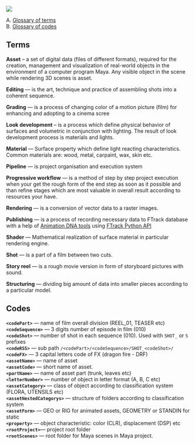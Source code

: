 ![](https://lh3.googleusercontent.com/-FVFx_K75buc/Vx-RusyFrVI/AAAAAAAAFcg/Tr9GQ-hGFX87JOZ8SvJH_04yA0uIkK3oACCo/s700/bannerDNA_glossary_01.jpg)

A. [Glossary of terms](#terms)  
B. [Glossary of codes](#codes)

## Terms
**Asset** – a set of digital data (files of different formats), required for the creation, management and visualization of real-world objects in the environment of a computer program Maya. Any visible object in the scene while rendering 3D scenes is asset. 

**Editing** — is the art, technique and practice of assembling shots into a coherent sequence.

**Grading** — is a process of changing color of a motion picture (film) for enhancing and adopting to a cinema scree

**Look development** –  is a process which define physical behavior of surfaces and volumetric in conjunction with lighting. The result of look development process is materials and lights.

**Material** — Surface property which define light reacting characteristics. Common materials are: wood, metal, carpaint, wax, skin etc.

**Pipeline** — is project organisation and execution system

**Progressive workflow** — is a method of step by step project execution when your get the rough form of the end step as soon as it possible and than refine stages which are most valuable in overall result according to resources your have. 

**Rendering** — is a conversion of vector data to a raster images.

**Publishing** — is a process of recording necessary data to FTrack database with a help of [Animation DNA tools](03-Tools) using [FTrack Python API](http://ftrack.rtd.ftrack.com/en/3.3.1/developing/index.html)

**Shader** — Mathematical realization of surface material in particular rendering engine. 

**Shot** — is a part of a film between two cuts.

**Story reel** — is a rough movie version in form of storyboard pictures with sound. 

**Structuring** — dividing big amount of data into smaller pieces according to a particular model.

## Codes
**`<codePart>`** — name of film overall division (REEL_01, TEASER etc)  
**`<codeSequence>`** — 3 digits number of episode in film (010)  
**`<codeShot>`** — number of shot in each sequence (010). Used with `SHOT_` or `S` prefixes  
**`<codeRSS>`** — sub path `/<codePart>/<codeSequence>/SHOT_<codeShot>/`   
**`<codeFX>`** — 3 capital letters code of FX (dragon fire - DRF)  
**`<assetName>`** — name of asset  
**`<assetCode>`** — short name of asset.  
**`<partName>`** — name of asset part (trunk, leaves etc)  
**`<letterNumber>`** — number of object in letter format (A, B, C etc)  
**`<assetCategory>`** — class of object according to classification system (FLORA, UTENSILS etc)  
**`<assetNestedCategorys>`** — structure of folders according to classification system  
**`<assetForm>`** — GEO or RIG for animated assets, GEOMETRY or STANDIN for static  
**`<property>`** — object characteristic: color (CLR), displacement (DSP) etc  
**`<rootProject>`**— project root folder  
**`<rootScenes>`** — root folder for Maya scenes in Maya project.  